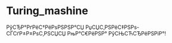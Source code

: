 # Turing_mashine
РўСЂР°РґРёС†РёРѕРЅРЅР°СЏ РџСЏС‚РЅРёС‡РЅРѕ-СЃСѓР±Р±РѕС‚РЅСЏСЏ РњР°С€РёРЅР° РўСЊСЋСЂРёРЅРіР°! 
